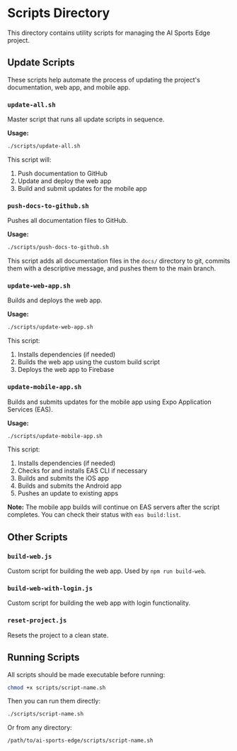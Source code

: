 # Scripts Directory

This directory contains utility scripts for managing the AI Sports Edge project.

## Update Scripts

These scripts help automate the process of updating the project's documentation, web app, and mobile app.

### `update-all.sh`

Master script that runs all update scripts in sequence.

**Usage:**
```bash
./scripts/update-all.sh
```

This script will:
1. Push documentation to GitHub
2. Update and deploy the web app
3. Build and submit updates for the mobile app

### `push-docs-to-github.sh`

Pushes all documentation files to GitHub.

**Usage:**
```bash
./scripts/push-docs-to-github.sh
```

This script adds all documentation files in the `docs/` directory to git, commits them with a descriptive message, and pushes them to the main branch.

### `update-web-app.sh`

Builds and deploys the web app.

**Usage:**
```bash
./scripts/update-web-app.sh
```

This script:
1. Installs dependencies (if needed)
2. Builds the web app using the custom build script
3. Deploys the web app to Firebase

### `update-mobile-app.sh`

Builds and submits updates for the mobile app using Expo Application Services (EAS).

**Usage:**
```bash
./scripts/update-mobile-app.sh
```

This script:
1. Installs dependencies (if needed)
2. Checks for and installs EAS CLI if necessary
3. Builds and submits the iOS app
4. Builds and submits the Android app
5. Pushes an update to existing apps

**Note:** The mobile app builds will continue on EAS servers after the script completes. You can check their status with `eas build:list`.

## Other Scripts

### `build-web.js`

Custom script for building the web app. Used by `npm run build-web`.

### `build-web-with-login.js`

Custom script for building the web app with login functionality.

### `reset-project.js`

Resets the project to a clean state.

## Running Scripts

All scripts should be made executable before running:

```bash
chmod +x scripts/script-name.sh
```

Then you can run them directly:

```bash
./scripts/script-name.sh
```

Or from any directory:

```bash
/path/to/ai-sports-edge/scripts/script-name.sh